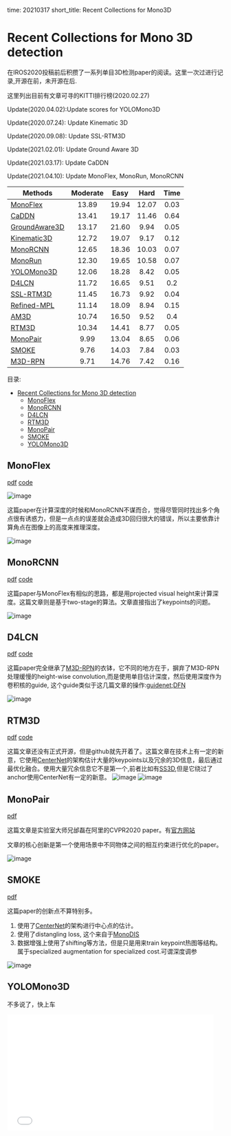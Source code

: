 time: 20210317
short_title: Recent Collections for Mono3D

# Recent Collections for Mono 3D detection

在IROS2020投稿前后积攒了一系列单目3D检测paper的阅读。这里一次过进行记录,开源在前，未开源在后.

这里列出目前有文章可寻的KITTI排行榜(2020.02.27)

Update(2020.04.02):Update scores for YOLOMono3D

Update(2020.07.24): Update Kinematic 3D

Update(2020.09.08): Update SSL-RTM3D

Update(2021.02.01): Update Ground Aware 3D

Update(2021.03.17): Update CaDDN

Update(2021.04.10): Update MonoFlex, MonoRun, MonoRCNN


| Methods         | Moderate | Easy  | Hard  | Time  |
| --------------- | :------: | :---: | :---: | :---: |
| [MonoFlex]      |  13.89   | 19.94 | 12.07 | 0.03  |
| [CaDDN]         |  13.41   | 19.17 | 11.46 | 0.64  |
| [GroundAware3D] |  13.17   | 21.60 | 9.94  | 0.05  |
| [Kinematic3D]   |  12.72   | 19.07 | 9.17  | 0.12  |
| [MonoRCNN]      |  12.65   | 18.36 | 10.03 | 0.07  |
| [MonoRun]       |  12.30   | 19.65 | 10.58 | 0.07  |
| [YOLOMono3D]    |  12.06   | 18.28 | 8.42  | 0.05  |
| [D4LCN]         |  11.72   | 16.65 | 9.51  |  0.2  |
| [SSL-RTM3D]     |  11.45   | 16.73 | 9.92  | 0.04  |
| [Refined-MPL]   |  11.14   | 18.09 | 8.94  | 0.15  |
| [AM3D]          |  10.74   | 16.50 | 9.52  |  0.4  |
| [RTM3D]         |  10.34   | 14.41 | 8.77  | 0.05  |
| [MonoPair]      |   9.99   | 13.04 | 8.65  | 0.06  |
| [SMOKE]         |   9.76   | 14.03 | 7.84  | 0.03  |
| [M3D-RPN]       |   9.71   | 14.76 | 7.42  | 0.16  |

目录:

- [Recent Collections for Mono 3D detection](#recent-collections-for-mono-3d-detection)
  - [MonoFlex](#monoflex)
  - [MonoRCNN](#monorcnn)
  - [D4LCN](#d4lcn)
  - [RTM3D](#rtm3d)
  - [MonoPair](#monopair)
  - [SMOKE](#smoke)
  - [YOLOMono3D](#yolomono3d)

## MonoFlex
[pdf](https://arxiv.org/pdf/2104.02323.pdf) [code](https://github.com/zhangyp15/MonoFlex)

![image](res/monoflex_arch.png)

这篇paper在计算深度的时候和MonoRCNN不谋而合，觉得尽管同时找出多个角点很有诱惑力，但是一点点的误差就会造成3D回归很大的错误，所以主要依靠计算角点在图像上的高度来推理深度。

![image](res/monoflex_depth.png)

## MonoRCNN
[pdf](https://arxiv.org/pdf/2104.03775.pdf) [code](https://github.com/MagicRock100/MonoRCNN)

这篇paper与MonoFlex有相似的思路，都是用projected visual height来计算深度。这篇文章则是基于two-stage的算法。文章直接指出了keypoints的问题。

![image](res/monorcnn_arch.png)

## D4LCN
[pdf](https://arxiv.org/pdf/1912.04799.pdf)  [code](https://github.com/dingmyu/D4LCN)


这篇paper完全继承了[M3D-RPN]的衣钵，它不同的地方在于，摒弃了M3D-RPN处理缓慢的height-wise convolution,而是使用单目估计深度，然后使用深度作为卷积核的guide, 这个guide类似于这几篇文章的操作:[guidenet](../other_categories/depth_completion/guideNet.md);[DFN](../Building_Blocks/DynanicFilteringNetwork.md)

![image](res/D4LCN.png)

## RTM3D
[pdf](https://arxiv.org/pdf/2001.03343.pdf) [code](https://github.com/Banconxuan/RTM3D)

这篇文章还没有正式开源，但是github就先开着了。这篇文章在技术上有一定的新意，它使用[CenterNet]的架构估计大量的keypoints以及冗余的3D信息，最后通过最优化融合。使用大量冗余信息它不是第一个,前者比如有[SS3D](Monocular_3D_Object_Detection_and_Box_Fitting_Trained_End-to-End_Using_Intersection-over-Union_Loss.md),但是它绕过了anchor使用CenterNet有一定的新意。
![image](res/RTM3D_0.png)
![image](res/RTM3D_2.png)


## MonoPair

[pdf](https://arxiv.org/pdf/2003.00504.pdf)

这篇文章是实验室大师兄邰磊在阿里的CVPR2020 paper。有[官方网站](https://sites.google.com/view/chen3dmonopair)

文章的核心创新是第一个使用场景中不同物体之间的相互约束进行优化的paper。

![image](res/MonoPair.png)


## SMOKE

[pdf](https://arxiv.org/pdf/2002.10111v1.pdf)

这篇paper的创新点不算特别多。
1. 使用了[CenterNet]的架构进行中心点的估计。
2. 使用了distangling loss, 这个来自于[MonoDIS]
3. 数据增强上使用了shifting等方法，但是只是用来train keypoint热图等结构。属于specialized augmentation for specialized cost.可谓深度调参

![image](res/SMOKE.png)

## YOLOMono3D

不多说了，快上车

<iframe src="//player.bilibili.com/player.html?aid=91364947&cid=156014191&page=1" scrolling="no" frameborder="no" framespacing="0" allowfullscreen="true" height=270 width=480> </iframe>

[MonoFlex]:#monoflex
[MonoRCNN]:#monorcnn
[MonoRun]:monorun.md
[CaDDN]:caddn.md
[GroundAware3D]:GroundAwareConvultion.md
[Kinematic3D]:Kinematic_video3d.md
[SSL-RTM3D]:SSL_RTM3D.md
[M3D-RPN]:M3D-RPN_Monocular_3D_Region_Proposal_Network_for_Object_Detection.md
[D4LCN]:#d4lc
[Refined-MPL]:./RefinedMPL.md
[AM3D]:AM3D.md
[RTM3D]:#rtm3d
[MonoPair]:#monopair
[SMOKE]:#smoke
[YOLOMono3D]:#yolomono3d
[CenterNet]:../other_categories/object_detection_2D/Object_as_points.md#object-as-point
[MonoDIS]:Disentangling_Monocular_3D_Object_Detection.md